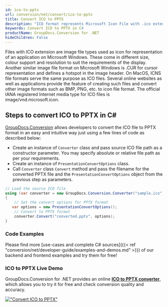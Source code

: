 ```yaml
---
id: ico-to-pptx
url: conversion/net/convert/ico-to-pptx
title: Convert ICO to PPTX
description: "ICO format represents Microsoft Icon File with .ico extension. Learn how to convert ICO to PPTX file programmatically in C# language using GroupDocs.Conversion for .NET library."
keywords: Convert ICO to PPTX in C#
productName: GroupDocs.Conversion for .NET
hideChildren: False
---
```


Files with ICO extension are image file types used as icon for representation of an application on Microsoft Windows. These come in different size, colour support and resolution to suit the requirements of the display. Another similar image file format on Microsoft Windows is .CUR for cursor representation and defines a hotspot in the image header. On MacOS, ICNS file formats serve the same purpose as ICO files. Several online websites as well as applications provide the feature of creating such files and convert other image formats such as BMP, PNG, etc. to icon file format. The official IANA registered Internet media type for ICO files is image/vnd.microsoft.icon.

## Steps to convert ICO to PPTX in C#

[GroupDocs.Conversion](https://products.groupdocs.com/conversion/net) allows developers to convert the ICO file to PPTX format in an easy and intuitive way just using a few lines of code as described below:

* Create an instance of `Converter` class and pass source ICO file path as a constructor parameter. You may specify absolute or relative file path as per your requirements. 
* Create an instance of `PresentationConvertOptions` class.
* Call `Converter` class `Convert` method and pass the filename for the converted PPTX file and the `PresentationConvertOptions` object from the previous step as parameters.

```csharp
// Load the source ICO file
using (var converter = new GroupDocs.Conversion.Converter("sample.ico"))
{
    // Set the convert options for PPTX format
   var options = new PresentationConvertOptions();
    // Convert to PPTX format
    converter.Convert("converted.pptx", options);
}
```

### Code Examples

Please find more [use-cases and complete C# sources]({{< ref "conversion/net/developer-guide/examples-and-demos.md" >}}) of our backend and frontend examples and try them for free!

### ICO to PPTX Live Demo

GroupDocs.Conversion for .NET provides an online [**ICO to PPTX converter**](https://products.groupdocs.app/conversion/ico-to-pptx), which allows you to try it for free and check conversion quality and accuracy.

[!["Convert ICO to PPTX"](conversion/net/images/convert-to-pptx/convert-ico-to-pptx.png)](https://products.groupdocs.app/conversion/ico-to-pptx)